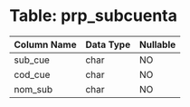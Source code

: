 # Table: prp_subcuenta

| Column Name | Data Type | Nullable |
|-------------|-----------|----------|
| sub_cue | char | NO |
| cod_cue | char | NO |
| nom_sub | char | NO |
